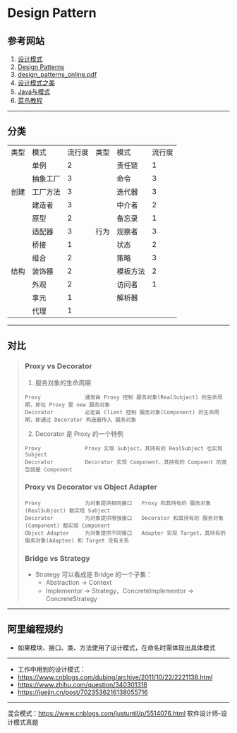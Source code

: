 # Design Pattern

## 参考网站
1. [设计模式](https://refactoringguru.cn/design-patterns)
2. [Design Patterns](https://sourcemaking.com/design_patterns)
3. [design_patterns_online.pdf](http://campus.murraystate.edu/academic/faculty/wlyle/430/rc008-designpatterns_online.pdf)
4. [设计模式之美](https://pan.baidu.com/disk/home?#/all?vmode=list&path=%2F%E8%AE%BE%E8%AE%A1%E6%A8%A1%E5%BC%8F%E4%B9%8B%E7%BE%8E)
5. [Java与模式](https://www.cnblogs.com/foryang/p/5849402.html)
6. [菜鸟教程](https://www.runoob.com/design-pattern/design-pattern-intro.html)
---
## 分类
<table>
    <tr>
        <td>类型</td>
        <td>模式</td>
        <td>流行度</td>
        <td>类型</td>
        <td>模式</td>
        <td>流行度</td>
    </tr>
    <tr>
        <td rowspan="5">创建</td>
        <td>单例</td>
        <td>2</td>
        <td rowspan="11">行为</td>
        <td>责任链</td>
        <td>1</td>
    </tr>
    <tr>
        <td>抽象工厂</td>
        <td>3</td>
        <td>命令</td>
        <td>3</td>
    </tr>
    <tr>
        <td>工厂方法</td>
        <td>3</td>
        <td>迭代器</td>
        <td>3</td>
    </tr>
    <tr>
        <td>建造者</td>
        <td>3</td>
        <td>中介者</td>
        <td>2</td>
    </tr>
    <tr>
        <td>原型</td>
        <td>2</td>
        <td>备忘录</td>
        <td>1</td>
    </tr>
    <tr>
        <td rowspan="7">结构</td>
        <td>适配器</td>
        <td>3</td>
        <td>观察者</td>
        <td>3</td>
    </tr>
    <tr>
        <td>桥接</td>
        <td>1</td>
        <td>状态</td>
        <td>2</td>
    </tr>
    <tr>
        <td>组合</td>
        <td>2</td>
        <td>策略</td>
        <td>3</td>
    </tr>
    <tr>
        <td>装饰器</td>
        <td>2</td>
        <td>模板方法</td>
        <td>2</td>
    </tr>
    <tr>
        <td>外观</td>
        <td>2</td>
        <td>访问者</td>
        <td>1</td>
    </tr>
    <tr>
        <td>享元</td>
        <td>1</td>
        <td>解析器</td>
        <td></td>
    </tr>
    <tr>
        <td>代理</td>
        <td>1</td>
    </tr>
</table>

---
## 对比
>### Proxy vs Decorator
>1. 服务对象的生命周期
>```
>Proxy              通常由 Proxy 控制 服务对象(RealSubject) 的生命周期，即在 Proxy 里 new 服务对象
>Decorator          必定由 Client 控制 服务对象(Component) 的生命周期，即通过 Decorator 构造器传入 服务对象
>```
>2. Decorator 是 Proxy 的一个特例
>```
>Proxy              Proxy 实现 Subject，其持有的 RealSubject 也实现 Subject
>Decorator          Decorator 实现 Component，其持有的 Compoent 的类型就是 Component
>```
>### Proxy vs Decorator vs Object Adapter
>```
>Proxy              为对象提供相同接口   Proxy 和其持有的 服务对象(RealSubject) 都实现 Subject
>Decorator          为对象提供增强接口   Decorator 和其持有的 服务对象(Component) 都实现 Component
>Object Adapter     为对象提供不同接口   Adapter 实现 Target，其持有的 服务对象(Adaptee) 和 Target 没有关系
>```
>### Bridge vs Strategy
>- Strategy 可以看成是 Bridge 的一个子集：
>   - Abstraction → Context
>   - Implementor → Strategy，ConcreteImplementor → ConcreteStrategy
---
## 阿里编程规约
- 如果模块、接口、类、方法使用了设计模式，在命名时需体现出具体模式
---
* 工作中用到的设计模式：
* https://www.cnblogs.com/dubing/archive/2011/10/22/2221138.html
* https://www.zhihu.com/question/340301316
* https://juejin.cn/post/7023536216138055716
---
混合模式：https://www.cnblogs.com/justuntil/p/5514076.html
软件设计师-设计模式真题